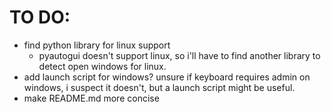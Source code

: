 # TO DO:

* find python library for linux support 
  * pyautogui doesn't support linux, so i'll have to find another library to detect open windows for linux. 
* add launch script for windows? unsure if keyboard requires admin on windows, i suspect it doesn't, but a launch script might be useful. 
* make README.md more concise